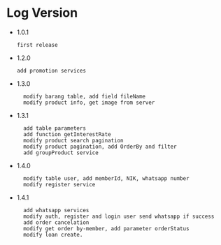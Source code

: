 
# Log Version

- 1.0.1

  ```what changed
  first release
  ```

- 1.2.0

  ```what changed
  add promotion services
  ```

- 1.3.0

  ```what changed
    modify barang table, add field fileName
    modify product info, get image from server
  ```

- 1.3.1

  ```what changed
    add table parameters
    add function getInterestRate
    modify product search pagination
    modify product pagination, add OrderBy and filter
    add groupProduct service

  ```
- 1.4.0

  ```what changed
    modify table user, add memberId, NIK, whatsapp number
    modify register service
  ```
- 1.4.1

  ```what changed
    add whatsapp services
    modify auth, register and login user send whatsapp if success
    add order cancelation
    modify get order by-member, add parameter orderStatus
    modify loan create.
  ```
